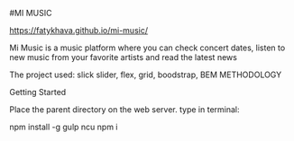 #MI MUSIC

https://fatykhava.github.io/mi-music/

Mi Music is a music platform where you can check concert dates, listen to new music from your favorite artists and read the latest news

The project used: slick slider, flex, grid, boodstrap, BEM METHODOLOGY

Getting Started 

Place the parent directory on the web server. 
type in terminal:

npm install -g gulp
ncu
npm i
